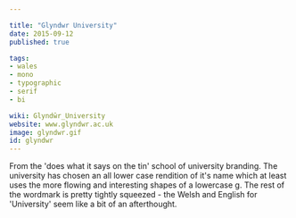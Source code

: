 ```yaml
---

title: "Glyndwr University"
date: 2015-09-12
published: true

tags:
- wales
- mono
- typographic
- serif
- bi

wiki: Glyndŵr_University
website: www.glyndwr.ac.uk
image: glyndwr.gif
id: glyndwr
---
```


From the 'does what it says on the tin' school of university branding. The university has chosen an all lower case rendition of it's name which at least uses the more flowing and interesting shapes of a lowercase g. The rest of the wordmark is pretty tightly squeezed - the Welsh and English for 'University' seem like a bit of an afterthought.

